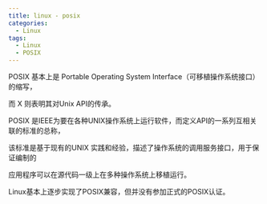 ```yaml
---
title: linux - posix
categories:
  - Linux
tags:
  - Linux
  - POSIX
---
```


POSIX 基本上是 Portable Operating System Interface（可移植操作系统接口）的缩写，

而 X 则表明其对Unix API的传承。

POSIX 是IEEE为要在各种UNIX操作系统上运行软件，而定义API的一系列互相关联的标准的总称，

该标准是基于现有的UNIX 实践和经验，描述了操作系统的调用服务接口，用于保证编制的

应用程序可以在源代码一级上在多种操作系统上移植运行。

Linux基本上逐步实现了POSIX兼容，但并没有参加正式的POSIX认证。


<!--more-->
